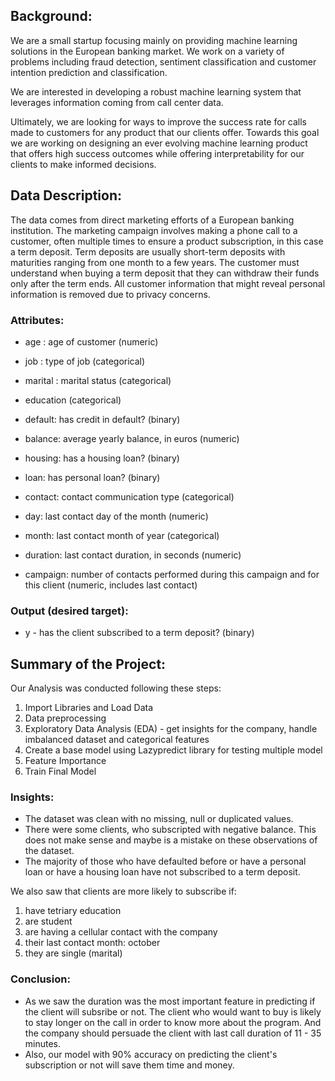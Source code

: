 ## Background:

We are a small startup focusing mainly on providing machine learning solutions in the European banking market. We work on a variety of problems including fraud detection, sentiment classification and customer intention prediction and classification.

We are interested in developing a robust machine learning system that leverages information coming from call center data.

Ultimately, we are looking for ways to improve the success rate for calls made to customers for any product that our clients offer. Towards this goal we are working on designing an ever evolving machine learning product that offers high success outcomes while offering interpretability for our clients to make informed decisions.

## Data Description:

The data comes from direct marketing efforts of a European banking institution. The marketing campaign involves making a phone call to a customer, often multiple times to ensure a product subscription, in this case a term deposit. Term deposits are usually short-term deposits with maturities ranging from one month to a few years. The customer must understand when buying a term deposit that they can withdraw their funds only after the term ends. All customer information that might reveal personal information is removed due to privacy concerns.

### Attributes:

- age : age of customer (numeric)

- job : type of job (categorical)

- marital : marital status (categorical)

- education (categorical)

- default: has credit in default? (binary)

- balance: average yearly balance, in euros (numeric)

- housing: has a housing loan? (binary)

- loan: has personal loan? (binary)

- contact: contact communication type (categorical)

- day: last contact day of the month (numeric)

- month: last contact month of year (categorical)

- duration: last contact duration, in seconds (numeric)

- campaign: number of contacts performed during this campaign and for this client (numeric, includes last contact)

### Output (desired target):

- y - has the client subscribed to a term deposit? (binary)

## Summary of the Project:

Our Analysis was conducted following these steps:

1. Import Libraries and Load Data
2. Data preprocessing
3. Exploratory Data Analysis (EDA) - get insights for the company, handle imbalanced dataset and categorical features
4. Create a base model using Lazypredict library for testing multiple model
5. Feature Importance
6. Train Final Model

### Insights:

* The dataset was clean with no missing, null or duplicated values.
* There were some clients, who subscripted with negative balance. This does not make sense and maybe is a mistake on these observations of the dataset.
* The majority of those who have defaulted before or have a personal loan or have a housing loan have not subscribed to a term deposit.

We also saw that clients are more likely to subscribe if: 

1) have tetriary education
2) are student
3) are having a cellular contact with the company
4) their last contact month: october
5) they are single (marital)

### Conclusion:

* As we saw the duration was the most important feature in predicting if the client will subsribe or not. The client who would want to buy is likely to stay longer on the call in order to know more about the program.
And the company should persuade the client with last call duration of 11 - 35 minutes. 
* Also, our model with 90% accuracy on predicting the client's subscription or not will save them time and money.
